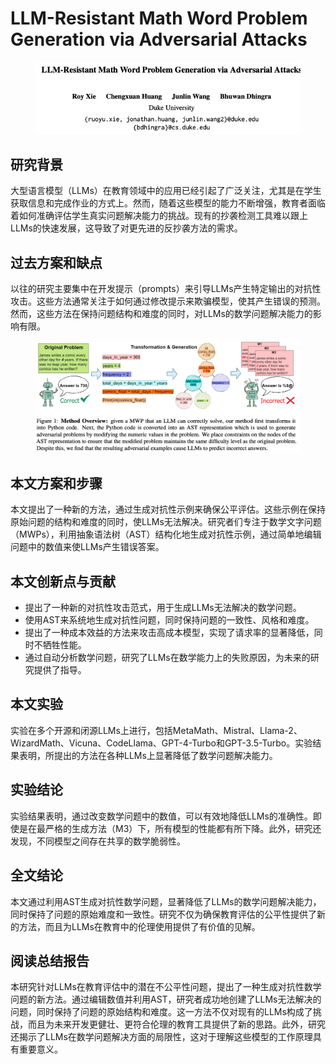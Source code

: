 # LLM-Resistant Math Word Problem Generation via Adversarial Attacks

<figure><img src="../.gitbook/assets/image (107).png" alt=""><figcaption></figcaption></figure>

## 研究背景

大型语言模型（LLMs）在教育领域中的应用已经引起了广泛关注，尤其是在学生获取信息和完成作业的方式上。然而，随着这些模型的能力不断增强，教育者面临着如何准确评估学生真实问题解决能力的挑战。现有的抄袭检测工具难以跟上LLMs的快速发展，这导致了对更先进的反抄袭方法的需求。

## 过去方案和缺点

以往的研究主要集中在开发提示（prompts）来引导LLMs产生特定输出的对抗性攻击。这些方法通常关注于如何通过修改提示来欺骗模型，使其产生错误的预测。然而，这些方法在保持问题结构和难度的同时，对LLMs的数学问题解决能力的影响有限。

<figure><img src="../.gitbook/assets/image (108).png" alt=""><figcaption></figcaption></figure>

## 本文方案和步骤

本文提出了一种新的方法，通过生成对抗性示例来确保公平评估。这些示例在保持原始问题的结构和难度的同时，使LLMs无法解决。研究者们专注于数学文字问题（MWPs），利用抽象语法树（AST）结构化地生成对抗性示例，通过简单地编辑问题中的数值来使LLMs产生错误答案。

## 本文创新点与贡献

* 提出了一种新的对抗性攻击范式，用于生成LLMs无法解决的数学问题。
* 使用AST来系统地生成对抗性问题，同时保持问题的一致性、风格和难度。
* 提出了一种成本效益的方法来攻击高成本模型，实现了请求率的显著降低，同时不牺牲性能。
* 通过自动分析数学问题，研究了LLMs在数学能力上的失败原因，为未来的研究提供了指导。

## 本文实验

实验在多个开源和闭源LLMs上进行，包括MetaMath、Mistral、Llama-2、WizardMath、Vicuna、CodeLlama、GPT-4-Turbo和GPT-3.5-Turbo。实验结果表明，所提出的方法在各种LLMs上显著降低了数学问题解决能力。

## 实验结论

实验结果表明，通过改变数学问题中的数值，可以有效地降低LLMs的准确性。即使是在最严格的生成方法（M3）下，所有模型的性能都有所下降。此外，研究还发现，不同模型之间存在共享的数学脆弱性。

## 全文结论

本文通过利用AST生成对抗性数学问题，显著降低了LLMs的数学问题解决能力，同时保持了问题的原始难度和一致性。研究不仅为确保教育评估的公平性提供了新的方法，而且为LLMs在教育中的伦理使用提供了有价值的见解。

## 阅读总结报告

本研究针对LLMs在教育评估中的潜在不公平性问题，提出了一种生成对抗性数学问题的新方法。通过编辑数值并利用AST，研究者成功地创建了LLMs无法解决的问题，同时保持了问题的原始结构和难度。这一方法不仅对现有的LLMs构成了挑战，而且为未来开发更健壮、更符合伦理的教育工具提供了新的思路。此外，研究还揭示了LLMs在数学问题解决方面的局限性，这对于理解这些模型的工作原理具有重要意义。

